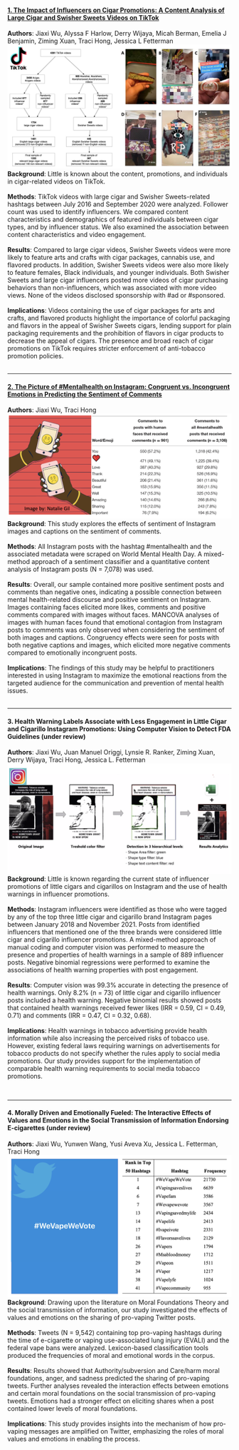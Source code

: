 #### [1. The Impact of Influencers on Cigar Promotions: A Content Analysis of Large Cigar and Swisher Sweets Videos on TikTok](https://pubmed.ncbi.nlm.nih.gov/35742315/)
**Authors**: Jiaxi Wu, Alyssa F Harlow, Derry Wijaya, Micah Berman, Emelia J Benjamin, Ziming Xuan, Traci Hong, Jessica L Fetterman
![My Image](cigarimage.jpeg)
**Background**: Little is known about the content, promotions, and individuals in cigar-related videos on TikTok.<br />
<br />
**Methods**: TikTok videos with large cigar and Swisher Sweets-related hashtags between July 2016 and September 2020 were analyzed. Follower count was used to identify influencers. We compared content characteristics and demographics of featured individuals between cigar types, and by influencer status. We also examined the association between content characteristics and video engagement.<br />
<br />
**Results**: Compared to large cigar videos, Swisher Sweets videos were more likely to feature arts and crafts with cigar packages, cannabis use, and flavored products. In addition, Swisher Sweets videos were also more likely to feature females, Black individuals, and younger individuals. Both Swisher Sweets and large cigar influencers posted more videos of cigar purchasing behaviors than non-influencers, which was associated with more video views. None of the videos disclosed sponsorship with #ad or #sponsored.<br />
<br />
**Implications**: Videos containing the use of cigar packages for arts and crafts, and flavored products highlight the importance of colorful packaging and flavors in the appeal of Swisher Sweets cigars, lending support for plain packaging requirements and the prohibition of flavors in cigar products to decrease the appeal of cigars. The presence and broad reach of cigar promotions on TikTok requires stricter enforcement of anti-tobacco promotion policies.<br />
&nbsp;
&nbsp;
&nbsp;
&nbsp;

---
#### [2. The Picture of #Mentalhealth on Instagram: Congruent vs. Incongruent Emotions in Predicting the Sentiment of Comments](https://www.frontiersin.org/articles/10.3389/fcomm.2022.824119/full?utm_source=S-TWT&utm_medium=SNET&utm_campaign=ECO_FCOMM_XXXXXXXX_auto-dlvrit)
**Authors**: Jiaxi Wu, Traci Hong
![My Image](mental.jpeg)
**Background**: This study explores the effects of sentiment of Instagram images and captions on the sentiment of comments.<br />
<br />
**Methods**: All Instagram posts with the hashtag #mentalhealth and the associated metadata were scraped on World Mental Health Day. A mixed-method approach of a sentiment classifier and a quantitative content analysis of Instagram posts (N = 7,078) was used.<br />
<br />
**Results**: Overall, our sample contained more positive sentiment posts and comments than negative ones, indicating a possible connection between mental health-related discourse and positive sentiment on Instagram. Images containing faces elicited more likes, comments and positive comments compared with images without faces. MANCOVA analyses of images with human faces found that emotional contagion from Instagram posts to comments was only observed when considering the sentiment of both images and captions. Congruency effects were seen for posts with both negative captions and images, which elicited more negative comments compared to emotionally incongruent posts.<br />
<br />
**Implications**: The findings of this study may be helpful to practitioners interested in using Instagram to maximize the emotional reactions from the targeted audience for the communication and prevention of mental health issues. <br />
&nbsp;
&nbsp;
&nbsp;
&nbsp;

---
#### 3. Health Warning Labels Associate with Less Engagement in Little Cigar and Cigarillo Instagram Promotions: Using Computer Vision to Detect FDA Guidelines (under review)
**Authors**: Jiaxi Wu, Juan Manuel Origgi, Lynsie R. Ranker, Ziming Xuan, Derry Wijaya, Traci Hong, Jessica L. Fetterman
![My Image](warning.jpeg)
**Background**: Little is known regarding the current state of influencer promotions of little cigars and cigarillos on Instagram and the use of health warnings in influencer promotions.<br />
<br />
**Methods**: Instagram influencers were identified as those who were tagged by any of the top three little cigar and cigarillo brand Instagram pages between January 2018 and November 2021. Posts from identified influencers that mentioned one of the three brands were considered little cigar and cigarillo influencer promotions. A mixed-method approach of manual coding and computer vision was performed to measure the presence and properties of health warnings in a sample of 889 influencer posts. Negative binomial regressions were performed to examine the associations of health warning properties with post engagement.<br />
<br />
**Results**: Computer vision was 99.3% accurate in detecting the presence of health warnings. Only 8.2% (n = 73) of little cigar and cigarillo influencer posts included a health warning. Negative binomial results showed posts that contained health warnings received fewer likes (IRR = 0.59, CI = 0.49, 0.71) and comments (IRR = 0.47, CI = 0.32, 0.68).<br />
<br />
**Implications**: Health warnings in tobacco advertising provide health information while also increasing the perceived risks of tobacco use. However, existing federal laws requiring warnings on advertisements for tobacco products do not specify whether the rules apply to social media promotions. Our study provides support for the implementation of comparable health warning requirements to social media tobacco promotions.<br />

&nbsp;
&nbsp;
&nbsp;
&nbsp;

---
#### 4. Morally Driven and Emotionally Fueled: The Interactive Effects of Values and Emotions in the Social Transmission of Information Endorsing E-cigarettes (under review)
**Authors**: Jiaxi Wu, Yunwen Wang, Yusi Aveva Xu, Jessica L. Fetterman, Traci Hong
![My Image](twitter.jpeg)
**Background**: Drawing upon the literature on Moral Foundations Theory and the social transmission of information, our study investigated the effects of values and emotions on the sharing of pro-vaping Twitter posts.<br />
<br />
**Methods**: Tweets (N = 9,542) containing top pro-vaping hashtags during the time of e-cigarette or vaping use-associated lung injury (EVALI) and the federal vape bans were analyzed. Lexicon-based classification tools produced the frequencies of moral and emotional words in the corpus.<br />
<br />
**Results**: Results showed that Authority/subversion and Care/harm moral foundations, anger, and sadness predicted the sharing of pro-vaping tweets. Further analyses revealed the interaction effects between emotions and certain moral foundations on the social transmission of pro-vaping tweets. Emotions had a stronger effect on eliciting shares when a post contained lower levels of moral foundations.<br />
<br />
**Implications**: This study provides insights into the mechanism of how pro-vaping messages are amplified on Twitter, emphasizing the roles of moral values and emotions in enabling the process.<br />

&nbsp;
&nbsp;
&nbsp;
&nbsp;
